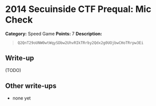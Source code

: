 # 2014 Secuinside CTF Prequal: Mic Check

**Category:** Speed Game
**Points:** 7
**Description:**

> `Q2QnT29oUNW0wtWqySDbw2UhvRIkTRrby2Qdx2g0UOjbwCHoTRrpw3Ei`

## Write-up

(TODO)

## Other write-ups

* none yet
